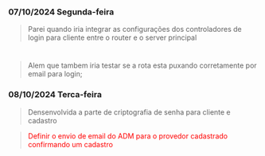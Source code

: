 ### 07/10/2024 Segunda-feira
>
> Parei quando iria integrar as configurações dos controladores de login para cliente entre o router e o server principal
>
#
>
> Alem que tambem iria testar se a rota esta puxando corretamente por email para login;

### 08/10/2024 Terca-feira
>
> Densenvolvida a parte de criptografia de senha para cliente e cadastro

><div style="color:red">Definir o envio de email do ADM para o provedor cadastrado confirmando um cadastro<div>

